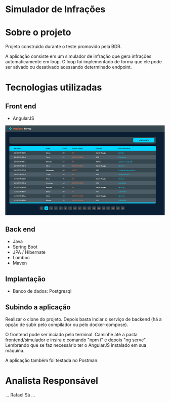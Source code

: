 # Simulador de Infrações 


# Sobre o projeto

Projeto construído durante o teste promovido pela BDR.

A aplicação consiste em um simulador de infração que gera infrações automaticamente em loop. O loop foi implementado de forma que ele pode ser ativado ou desativado acessando determinado endpoint.


# Tecnologias utilizadas

## Front end
- AngularJS

![Web 1](https://github.com/acenelio/assets/raw/main/sds1/web1.png)

## Back end
- Java
- Spring Boot
- JPA / Hibernate
- Lomboc
- Maven

## Implantação
- Banco de dados: Postgresql


## Subindo a aplicação

Realizar o clone do projeto. Depois basta inciar o serviço de backend (há a opção de subir pelo compilador ou pelo docker-compose).

O frontend pode ser inciado pelo terminal. Caminhe até a pasta frontend/simulador e insira o comando "npm i" e depois "ng serve". Lembrando que se faz necessário ter o AngularJS instalado em sua máquina.

A aplicação também foi testada no Postman.

# Analista Responsável

...
Rafael Sá
...
